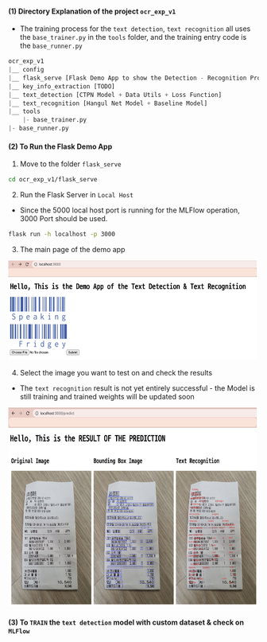 #### (1) Directory Explanation of the project `ocr_exp_v1`
- The training process for the `text detection`, `text recognition` all uses the `base_trainer.py` in the `tools` folder, and the training entry code is the `base_runner.py`
``` py
ocr_exp_v1
|__ config
|__ flask_serve [Flask Demo App to show the Detection - Recognition Process]
|__ key_info_extraction [TODO]
|__ text_detection [CTPN Model + Data Utils + Loss Function]
|__ text_recognition [Hangul Net Model + Baseline Model]
|__ tools
    |- base_trainer.py
|- base_runner.py
```

#### (2) To Run the Flask Demo App
1. Move to the folder `flask_serve`
``` sh
cd ocr_exp_v1/flask_serve
```
2. Run the Flask Server in `Local Host`
- Since the 5000 local host port is running for the MLFlow operation, 3000 Port should be used.
``` sh
flask run -h localhost -p 3000
```

3. The main page of the demo app
<div>
<img src='./figures/home_page.png' style="height: 200px; width:500px;"/> 
</div>

4. Select the image you want to test on and check the results
- The `text recognition` result is not yet entirely successful - the Model is still training and trained weights will be updated soon
<div>
<img src='./figures/result.png' style="height: 400px; width:500px;">
</div>


#### (3) To `TRAIN` the `text detection` model with custom dataset & check on `MLFlow`
